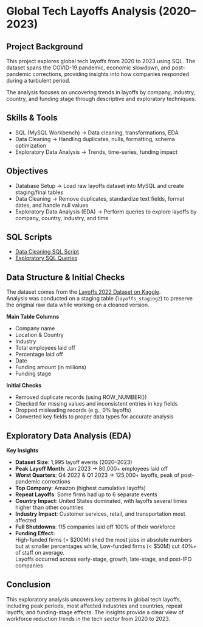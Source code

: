 # Global Tech Layoffs Analysis (2020–2023)

## Project Background
This project explores global tech layoffs from 2020 to 2023 using SQL. The dataset spans the COVID-19 pandemic, economic slowdown, and post-pandemic corrections, providing insights into how companies responded during a turbulent period.  

The analysis focuses on uncovering trends in layoffs by company, industry, country, and funding stage through descriptive and exploratory techniques.


## Skills & Tools
- SQL (MySQL Workbench) → Data cleaning, transformations, EDA  
- Data Cleaning → Handling duplicates, nulls, formatting, schema optimization  
- Exploratory Data Analysis → Trends, time-series, funding impact  


## Objectives
- Database Setup → Load raw layoffs dataset into MySQL and create staging/final tables  
- Data Cleaning → Remove duplicates, standardize text fields, format dates, and handle null values  
- Exploratory Data Analysis (EDA) → Perform queries to explore layoffs by company, country, industry, and time  


## SQL Scripts
- [Data Cleaning SQL Script](https://github.com/nikhitha-insights/global-tech-layoffs-analysis/blob/main/sql_scripts/01_data_cleaning.sql)  
- [Exploratory SQL Queries](https://github.com/nikhitha-insights/global-tech-layoffs-analysis/blob/main/sql_scripts/02_eda.sql)  


## Data Structure & Initial Checks
The dataset comes from the [Layoffs 2022 Dataset on Kaggle](https://www.kaggle.com/datasets/swaptr/layoffs-2022).  
Analysis was conducted on a staging table (`layoffs_staging2`) to preserve the original raw data while working on a cleaned version.

**Main Table Columns**
- Company name  
- Location & Country  
- Industry  
- Total employees laid off  
- Percentage laid off  
- Date  
- Funding amount (in millions)  
- Funding stage  

**Initial Checks**
- Removed duplicate records (using ROW_NUMBER())  
- Checked for missing values and inconsistent entries in key fields  
- Dropped misleading records (e.g., 0% layoffs)  
- Converted key fields to proper data types for accurate analysis  


## Exploratory Data Analysis (EDA)

**Key Insights**
- **Dataset Size**: 1,995 layoff events (2020–2023)  
- **Peak Layoff Month**: Jan 2023 → 80,000+ employees laid off  
- **Worst Quarters**: Q4 2022 & Q1 2023 → 125,000+ layoffs, peak of post-pandemic corrections  
- **Top Company**: Amazon (highest cumulative layoffs)  
- **Repeat Layoffs**: Some firms had up to 6 separate events  
- **Country Impact**: United States dominated, with layoffs several times higher than other countries  
- **Industry Impact**: Customer services, retail, and transportation most affected  
- **Full Shutdowns**: 115 companies laid off 100% of their workforce  
- **Funding Effect:**  
  High-funded firms (> $200M) shed the most jobs in absolute numbers but at smaller percentages while, Low-funded firms (< $50M) cut 40%+ of staff on average.  
    Layoffs occurred across early-stage, growth, late-stage, and post-IPO companies  


## Conclusion
This exploratory analysis uncovers key patterns in global tech layoffs, including peak periods, most affected industries and countries, repeat layoffs, and funding-stage effects. The insights provide a clear view of workforce reduction trends in the tech sector from 2020 to 2023.




